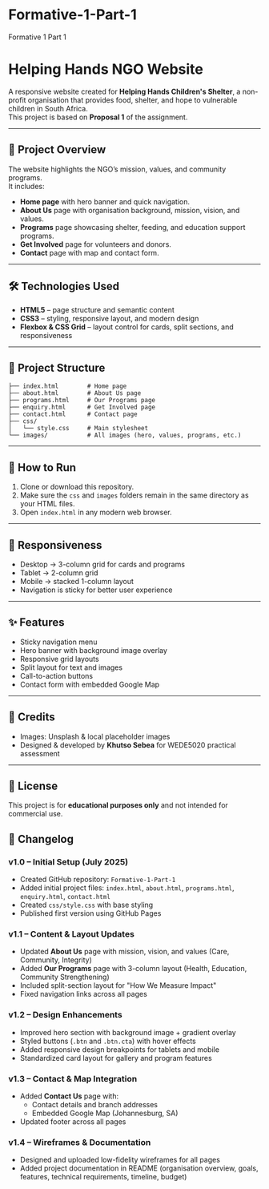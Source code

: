 # Formative-1-Part-1
Formative 1 Part 1
# Helping Hands NGO Website

A responsive website created for **Helping Hands Children's Shelter**, a non-profit organisation that provides food, shelter, and hope to vulnerable children in South Africa.  
This project is based on **Proposal 1** of the assignment.

---

## 📖 Project Overview
The website highlights the NGO’s mission, values, and community programs.  
It includes:
- **Home page** with hero banner and quick navigation.
- **About Us** page with organisation background, mission, vision, and values.
- **Programs** page showcasing shelter, feeding, and education support programs.
- **Get Involved** page for volunteers and donors.
- **Contact** page with map and contact form.

---

## 🛠️ Technologies Used
- **HTML5** – page structure and semantic content
- **CSS3** – styling, responsive layout, and modern design
- **Flexbox & CSS Grid** – layout control for cards, split sections, and responsiveness

---

## 📂 Project Structure
```
├── index.html        # Home page
├── about.html        # About Us page
├── programs.html     # Our Programs page
├── enquiry.html      # Get Involved page
├── contact.html      # Contact page
├── css/
│   └── style.css     # Main stylesheet
└── images/           # All images (hero, values, programs, etc.)
```

---

## 🚀 How to Run
1. Clone or download this repository.
2. Make sure the `css` and `images` folders remain in the same directory as your HTML files.
3. Open `index.html` in any modern web browser.

---

## 📱 Responsiveness
- Desktop → 3-column grid for cards and programs  
- Tablet → 2-column grid  
- Mobile → stacked 1-column layout  
- Navigation is sticky for better user experience

---

## ✨ Features
- Sticky navigation menu
- Hero banner with background image overlay
- Responsive grid layouts
- Split layout for text and images
- Call-to-action buttons
- Contact form with embedded Google Map

---

## 📌 Credits
- Images: Unsplash & local placeholder images  
- Designed & developed by **Khutso Sebea** for WEDE5020 practical assessment

---

## 📄 License
This project is for **educational purposes only** and not intended for commercial use.

## 📌 Changelog

### v1.0 – Initial Setup (July 2025)
- Created GitHub repository: `Formative-1-Part-1`
- Added initial project files: `index.html`, `about.html`, `programs.html`, `enquiry.html`, `contact.html`
- Created `css/style.css` with base styling
- Published first version using GitHub Pages

### v1.1 – Content & Layout Updates
- Updated **About Us** page with mission, vision, and values (Care, Community, Integrity)
- Added **Our Programs** page with 3-column layout (Health, Education, Community Strengthening)
- Included split-section layout for "How We Measure Impact"
- Fixed navigation links across all pages

### v1.2 – Design Enhancements
- Improved hero section with background image + gradient overlay
- Styled buttons (`.btn` and `.btn.cta`) with hover effects
- Added responsive design breakpoints for tablets and mobile
- Standardized card layout for gallery and program features

### v1.3 – Contact & Map Integration
- Added **Contact Us** page with:
  - Contact details and branch addresses
  - Embedded Google Map (Johannesburg, SA)
- Updated footer across all pages

### v1.4 – Wireframes & Documentation
- Designed and uploaded low-fidelity wireframes for all pages
- Added project documentation in README (organisation overview, goals, features, technical requirements, timeline, budget)

